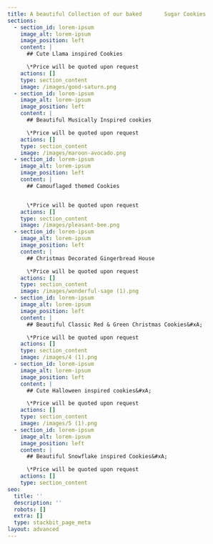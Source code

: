 ```yaml
---
title: A beautiful Collection of our baked       Sugar Cookies
sections:
  - section_id: lorem-ipsum
    image_alt: lorem-ipsum
    image_position: left
    content: |
      ## Cute Llama inspired Cookies

      \*Price will be quoted upon request
    actions: []
    type: section_content
    image: /images/good-saturn.png
  - section_id: lorem-ipsum
    image_alt: lorem-ipsum
    image_position: left
    content: |
      ## Beautiful Musically Inspired cookies

      \*Price will be quoted upon request
    actions: []
    type: section_content
    image: /images/maroon-avocado.png
  - section_id: lorem-ipsum
    image_alt: lorem-ipsum
    image_position: left
    content: |
      ## Camouflaged themed Cookies


      \*Price will be quoted upon request
    actions: []
    type: section_content
    image: /images/pleasant-bee.png
  - section_id: lorem-ipsum
    image_alt: lorem-ipsum
    image_position: left
    content: |
      ## Christmas Decorated Gingerbread House

      \*Price will be quoted upon request
    actions: []
    type: section_content
    image: /images/wonderful-sage (1).png
  - section_id: lorem-ipsum
    image_alt: lorem-ipsum
    image_position: left
    content: |
      ## Beautiful Classic Red & Green Christmas Cookies&#xA;

      \*Price will be quoted upon request
    actions: []
    type: section_content
    image: /images/4 (1).png
  - section_id: lorem-ipsum
    image_alt: lorem-ipsum
    image_position: left
    content: |
      ## Cute Halloween inspired cookies&#xA;

      \*Price will be quoted upon request
    actions: []
    type: section_content
    image: /images/5 (1).png
  - section_id: lorem-ipsum
    image_alt: lorem-ipsum
    image_position: left
    content: |
      ## Beautiful Snowflake inspired Cookies&#xA;

      \*Price will be quoted upon request
    actions: []
    type: section_content
seo:
  title: ''
  description: ''
  robots: []
  extra: []
  type: stackbit_page_meta
layout: advanced
---
```

